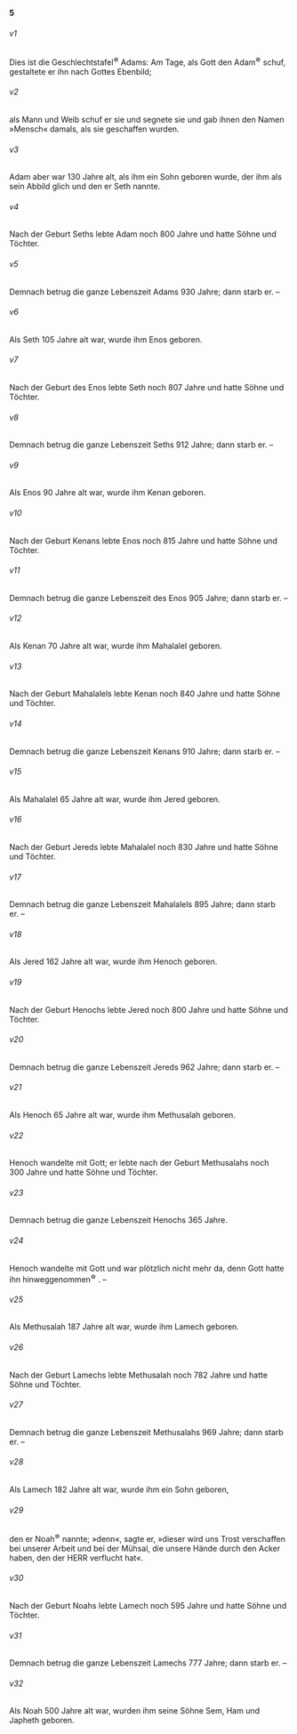 __5__

###### v1
Dies ist die Geschlechtstafel<sup title="= das Verzeichnis der Nachkommen">&#x2732;</sup>
 Adams: Am Tage, als Gott den Adam<sup title="= den Menschen">&#x2732;</sup>
 schuf, gestaltete er ihn nach Gottes Ebenbild;

###### v2
als Mann und Weib schuf er sie und segnete sie und gab ihnen den Namen »Mensch« damals, als sie geschaffen wurden.

###### v3
Adam aber war 130 Jahre alt, als ihm ein Sohn geboren wurde, der ihm als sein Abbild glich und den er Seth nannte.

###### v4
Nach der Geburt Seths lebte Adam noch 800 Jahre und hatte Söhne und Töchter.

###### v5
Demnach betrug die ganze Lebenszeit Adams 930 Jahre; dann starb er. –

###### v6
Als Seth 105 Jahre alt war, wurde ihm Enos geboren.

###### v7
Nach der Geburt des Enos lebte Seth noch 807 Jahre und hatte Söhne und Töchter.

###### v8
Demnach betrug die ganze Lebenszeit Seths 912 Jahre; dann starb er. –

###### v9
Als Enos 90 Jahre alt war, wurde ihm Kenan geboren.

###### v10
Nach der Geburt Kenans lebte Enos noch 815 Jahre und hatte Söhne und Töchter.

###### v11
Demnach betrug die ganze Lebenszeit des Enos 905 Jahre; dann starb er. –

###### v12
Als Kenan 70 Jahre alt war, wurde ihm Mahalalel geboren.

###### v13
Nach der Geburt Mahalalels lebte Kenan noch 840 Jahre und hatte Söhne und Töchter.

###### v14
Demnach betrug die ganze Lebenszeit Kenans 910 Jahre; dann starb er. –

###### v15
Als Mahalalel 65 Jahre alt war, wurde ihm Jered geboren.

###### v16
Nach der Geburt Jereds lebte Mahalalel noch 830 Jahre und hatte Söhne und Töchter.

###### v17
Demnach betrug die ganze Lebenszeit Mahalalels 895 Jahre; dann starb er. –

###### v18
Als Jered 162 Jahre alt war, wurde ihm Henoch geboren.

###### v19
Nach der Geburt Henochs lebte Jered noch 800 Jahre und hatte Söhne und Töchter.

###### v20
Demnach betrug die ganze Lebenszeit Jereds 962 Jahre; dann starb er. –

###### v21
Als Henoch 65 Jahre alt war, wurde ihm Methusalah geboren.

###### v22
Henoch wandelte mit Gott; er lebte nach der Geburt Methusalahs noch 300 Jahre und hatte Söhne und Töchter.

###### v23
Demnach betrug die ganze Lebenszeit Henochs 365 Jahre.

###### v24
Henoch wandelte mit Gott und war plötzlich nicht mehr da, denn Gott hatte ihn hinweggenommen<sup title="vgl. Hebr 11,5">&#x2732;</sup>
. –

###### v25
Als Methusalah 187 Jahre alt war, wurde ihm Lamech geboren.

###### v26
Nach der Geburt Lamechs lebte Methusalah noch 782 Jahre und hatte Söhne und Töchter.

###### v27
Demnach betrug die ganze Lebenszeit Methusalahs 969 Jahre; dann starb er. –

###### v28
Als Lamech 182 Jahre alt war, wurde ihm ein Sohn geboren,

###### v29
den er Noah<sup title="d.h. Trost, Ruhe">&#x2732;</sup>
 nannte; »denn«, sagte er, »dieser wird uns Trost verschaffen bei unserer Arbeit und bei der Mühsal, die unsere Hände durch den Acker haben, den der HERR verflucht hat«.

###### v30
Nach der Geburt Noahs lebte Lamech noch 595 Jahre und hatte Söhne und Töchter.

###### v31
Demnach betrug die ganze Lebenszeit Lamechs 777 Jahre; dann starb er. –

###### v32
Als Noah 500 Jahre alt war, wurden ihm seine Söhne Sem, Ham und Japheth geboren.